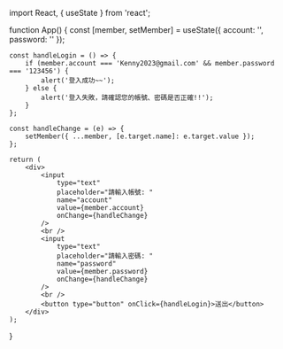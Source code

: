 import React, { useState } from 'react';

function App() {
    const [member, setMember] = useState({ account: '', password: '' });

    const handleLogin = () => {
        if (member.account === 'Kenny2023@gmail.com' && member.password === '123456') {
            alert('登入成功~~');
        } else {
            alert('登入失敗，請確認您的帳號、密碼是否正確!!');
        }
    };

    const handleChange = (e) => {
        setMember({ ...member, [e.target.name]: e.target.value });
    };

    return (
        <div>
            <input
                type="text"
                placeholder="請輸入帳號: "
                name="account"
                value={member.account}
                onChange={handleChange}
            />
            <br />
            <input
                type="text"
                placeholder="請輸入密碼: "
                name="password"
                value={member.password}
                onChange={handleChange}
            />
            <br />
            <button type="button" onClick={handleLogin}>送出</button>
        </div>
    );
}